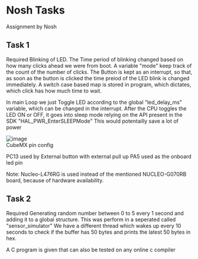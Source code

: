 # Nosh Tasks 
Assignment by Nosh

## Task 1
Required Blinking of LED. The Time period of blinking changed based on how many clicks ahead we were from boot. 
A variable "mode" keep track of the count of the number of clicks. 
The Button is kept as an interrupt, so that, as soon as the button is clicked the time preiod of the LED blink is changed immediately.
A switch case based map is stored in program, which dictates, which click has how much time to wait.

In main Loop we just Toggle LED according to the global "led_delay_ms" variable, which can be changed in the interrupt.
After the CPU toggles the LED ON or OFF, it goes into sleep mode relying on the API present in the SDK "HAL_PWR_EnterSLEEPMode"
This would potentailly save a lot of power 

![image](https://github.com/user-attachments/assets/1fbb891c-dacb-4cfa-8ec0-023ce3ec190c)  
CubeMX pin config 

PC13 used by External button with external pull up
PA5 used as the onboard led pin

Note: Nucleo-L476RG is used instead of the mentioned NUCLEO-G070RB board, because of hardware availability.

## Task 2
Required Generating random number between 0 to 5 every 1 second and adding it to a global structure.
This was perform in a seperated called "sensor_simulator"
We have a different thread which wakes up every 10 seconds to check if the buffer has 50 bytes and prints the latest 50 bytes in hex.

A C program is given that can also be tested on any online c compiler

